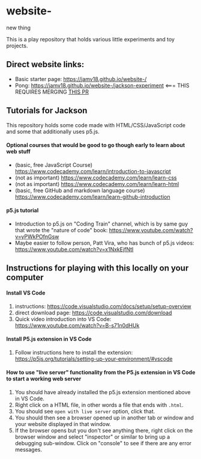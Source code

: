 # website-
new thing

This is a play repository that holds various little experiments and toy projects.

## Direct website links:

- Basic starter page: https://jamv18.github.io/website-/
- Pong: https://jamv18.github.io/website-/jackson-experiment <=== THIS REQUIRES MERGING [THIS PR](https://github.com/Jamv18/website-/pull/2)


## Tutorials for Jackson

This repository holds some code made with HTML/CSS/JavaScript code and some that additionally uses p5.js.

#### Optional courses that would be good to go though early to learn about web stuff

- (basic, free JavaScript Course) https://www.codecademy.com/learn/introduction-to-javascript
- (not as important) https://www.codecademy.com/learn/learn-css
- (not as important) https://www.codecademy.com/learn/learn-html
- (basic, free GitHub and markdown language course) https://www.codecademy.com/learn/learn-github-introduction

#### p5.js tutorial

- Introduction to p5.js on "Coding Train" channel, which is by same guy that wrote the "nature of code" book: https://www.youtube.com/watch?v=yPWkPOfnGsw
- Maybe easier to follow person, Patt Vira, who has bunch of p5.js videos: https://www.youtube.com/watch?v=x1NxkEjfNtI

## Instructions for playing with this locally on your computer

#### Install VS Code

1. instructions: https://code.visualstudio.com/docs/setup/setup-overview
2. direct download page: https://code.visualstudio.com/download
3. Quick video introduction into VS Code: https://www.youtube.com/watch?v=B-s71n0dHUk

#### Install P5.js extension in VS Code

1. Follow instructions here to install the extension: https://p5js.org/tutorials/setting-up-your-environment/#vscode

#### How to use "live server" functionality from the P5.js extension in VS Code to start a working web server

1. You should have already installed the p5.js extension mentioned above in VS Code.
2. Right click on a HTML file, in other words a file that ends with `.html`. 
3. You should see `open with live server` option, click that. 
4. You should then see a browser opened up in another tab or window and your website displayed in that window.
5. If the browser opens but you don't see anything there, right click on the browser window and select "inspector" or similar to bring up a debugging sub-window. Click on "console" to see if there are any error messages.